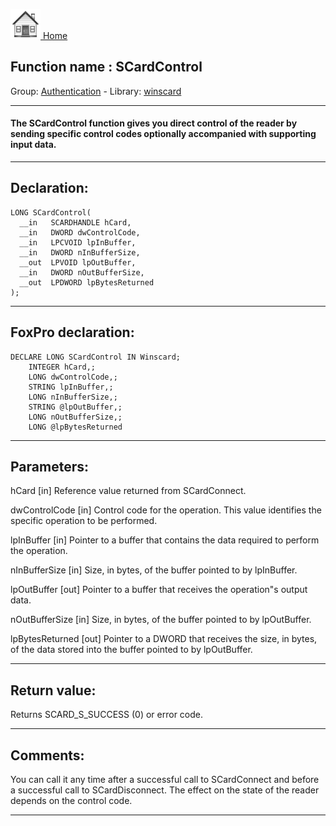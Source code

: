 [<img src="../../images/home.png"> Home ](https://github.com/VFPX/Win32API)  

## Function name : SCardControl
Group: [Authentication](../../functions_group.md#Authentication)  -  Library: [winscard](../../Libraries.md#winscard)  
***  


#### The SCardControl function gives you direct control of the reader by sending specific control codes optionally accompanied with supporting input data.
***  


## Declaration:
```foxpro  
LONG SCardControl(
  __in   SCARDHANDLE hCard,
  __in   DWORD dwControlCode,
  __in   LPCVOID lpInBuffer,
  __in   DWORD nInBufferSize,
  __out  LPVOID lpOutBuffer,
  __in   DWORD nOutBufferSize,
  __out  LPDWORD lpBytesReturned
);  
```  
***  


## FoxPro declaration:
```foxpro  
DECLARE LONG SCardControl IN Winscard;
	INTEGER hCard,;
	LONG dwControlCode,;
	STRING lpInBuffer,;
	LONG nInBufferSize,;
	STRING @lpOutBuffer,;
	LONG nOutBufferSize,;
	LONG @lpBytesReturned  
```  
***  


## Parameters:
hCard [in] 
Reference value returned from SCardConnect.

dwControlCode [in] 
Control code for the operation. This value identifies the specific operation to be performed.

lpInBuffer [in] 
Pointer to a buffer that contains the data required to perform the operation. 

nInBufferSize [in] 
Size, in bytes, of the buffer pointed to by lpInBuffer.

lpOutBuffer [out] 
Pointer to a buffer that receives the operation"s output data. 

nOutBufferSize [in] 
Size, in bytes, of the buffer pointed to by lpOutBuffer. 

lpBytesReturned [out] 
Pointer to a DWORD that receives the size, in bytes, of the data stored into the buffer pointed to by lpOutBuffer.  
***  


## Return value:
Returns SCARD_S_SUCCESS (0) or error code.  
***  


## Comments:
You can call it any time after a successful call to SCardConnect and before a successful call to SCardDisconnect. The effect on the state of the reader depends on the control code.  
  
***  

